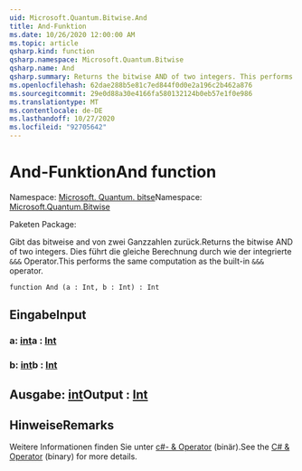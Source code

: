 ```yaml
---
uid: Microsoft.Quantum.Bitwise.And
title: And-Funktion
ms.date: 10/26/2020 12:00:00 AM
ms.topic: article
qsharp.kind: function
qsharp.namespace: Microsoft.Quantum.Bitwise
qsharp.name: And
qsharp.summary: Returns the bitwise AND of two integers. This performs the same computation as the built-in `&&&` operator.
ms.openlocfilehash: 62dae288b5e81c7ed844f0d0e2a196c2b462a876
ms.sourcegitcommit: 29e0d88a30e4166fa580132124b0eb57e1f0e986
ms.translationtype: MT
ms.contentlocale: de-DE
ms.lasthandoff: 10/27/2020
ms.locfileid: "92705642"
---
```

# <a name="and-function"></a><span data-ttu-id="9da8e-102">And-Funktion</span><span class="sxs-lookup"><span data-stu-id="9da8e-102">And function</span></span>

<span data-ttu-id="9da8e-103">Namespace: [Microsoft. Quantum. bitse](xref:Microsoft.Quantum.Bitwise)</span><span class="sxs-lookup"><span data-stu-id="9da8e-103">Namespace: [Microsoft.Quantum.Bitwise](xref:Microsoft.Quantum.Bitwise)</span></span>

<span data-ttu-id="9da8e-104">Paketen [](https://nuget.org/packages/)</span><span class="sxs-lookup"><span data-stu-id="9da8e-104">Package: [](https://nuget.org/packages/)</span></span>


<span data-ttu-id="9da8e-105">Gibt das bitweise and von zwei Ganzzahlen zurück.</span><span class="sxs-lookup"><span data-stu-id="9da8e-105">Returns the bitwise AND of two integers.</span></span>
<span data-ttu-id="9da8e-106">Dies führt die gleiche Berechnung durch wie der integrierte `&&&` Operator.</span><span class="sxs-lookup"><span data-stu-id="9da8e-106">This performs the same computation as the built-in `&&&` operator.</span></span>

```qsharp
function And (a : Int, b : Int) : Int
```


## <a name="input"></a><span data-ttu-id="9da8e-107">Eingabe</span><span class="sxs-lookup"><span data-stu-id="9da8e-107">Input</span></span>

### <a name="a--int"></a><span data-ttu-id="9da8e-108">a: [int](xref:microsoft.quantum.lang-ref.int)</span><span class="sxs-lookup"><span data-stu-id="9da8e-108">a : [Int](xref:microsoft.quantum.lang-ref.int)</span></span>




### <a name="b--int"></a><span data-ttu-id="9da8e-109">b: [int](xref:microsoft.quantum.lang-ref.int)</span><span class="sxs-lookup"><span data-stu-id="9da8e-109">b : [Int](xref:microsoft.quantum.lang-ref.int)</span></span>





## <a name="output--int"></a><span data-ttu-id="9da8e-110">Ausgabe: [int](xref:microsoft.quantum.lang-ref.int)</span><span class="sxs-lookup"><span data-stu-id="9da8e-110">Output : [Int](xref:microsoft.quantum.lang-ref.int)</span></span>



## <a name="remarks"></a><span data-ttu-id="9da8e-111">Hinweise</span><span class="sxs-lookup"><span data-stu-id="9da8e-111">Remarks</span></span>

<span data-ttu-id="9da8e-112">Weitere Informationen finden Sie unter [c#- &amp; Operator](https://docs.microsoft.com/dotnet/csharp/language-reference/operators/and-operator) (binär).</span><span class="sxs-lookup"><span data-stu-id="9da8e-112">See the [C# &amp; Operator](https://docs.microsoft.com/dotnet/csharp/language-reference/operators/and-operator) (binary) for more details.</span></span>